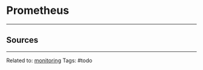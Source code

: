 # Prometheus

<hr>

## Sources


<hr>

Related to: [monitoring](cloud/monitoring/monitoring.md)
Tags: #todo